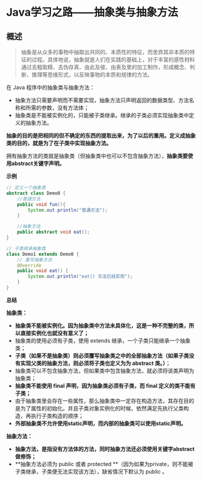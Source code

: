# Java学习之路——抽象类与抽象方法

## 概述

> 抽象是从众多的事物中抽取出共同的、本质性的特征，而舍弃其非本质的特征的过程。具体地说，抽象就是人们在实践的基础上，对于丰富的感性材料通过去粗取精、去伪存真、由此及彼、由表及里的加工制作，形成概念、判断、推理等思维形式，以反映事物的本质和规律的方法。

在 Java 程序中的抽象类与抽象方法：

- 抽象方法只需要声明而不需要实现，抽象方法只声明返回的数据类型、方法名称和所需的参数，没有方法体；
- 抽象类是不能被实例化的，只能被子类继承。继承的子类必须实现抽象类中定义的抽象方法。

**抽象的目的是把相同的但不确定的东西的提取出来，为了以后的重用。定义成抽象类的目的，就是为了在子类中实现抽象方法。**

拥有抽象方法的类就是抽象类（但抽象类中也可以不包含抽象方法），**抽象类要使用abstract关键字声明。**

**示例**

```java
// 定义一个抽象类
abstract class Demo0 {
    //普通方法
    public void fun(){
        System.out.println("普通方法");
    }

    //抽象方法
    public abstract void eat();
}

// 子类继承抽象类
class Demo1 extends Demo0 {
    // 重写抽象方法
    @Override
    public void eat() {
        System.out.println("eat() 方法已经实现");
    }
}
```

**总结**

**抽象类：**

- **抽象类不能被实例化。因为抽象类中方法未具体化，这是一种不完整的类，所以直接实例化也就没有意义了；**
- 抽象类的使用必须有子类，使用 extends 继承，一个子类只能继承一个抽象类；
- **子类（如果不是抽象类）则必须覆写抽象类之中的全部抽象方法（如果子类没有实现父类的抽象方法，则必须将子类也定义为为 abstract 类。）**；
- 抽象类可以不包含抽象方法，但如果类中包含抽象方法，就必须将该类声明为抽象类；
- **抽象类不能使用 final 声明，因为抽象类必须有子类，而 final 定义的类不能有子类；**
- 由于抽象类里会存在一些属性，那么抽象类中一定存在构造方法，其存在目的是为了属性的初始化。并且子类对象实例化的时候，依然满足先执行父类构造，再执行子类构造的顺序；
- **外部抽象类不允许使用static声明，而内部的抽象类可以使用static声明。**

**抽象方法：**

- **抽象方法，是指没有方法体的方法，同时抽象方法还必须使用关键字abstract做修饰；**
- **抽象方法必须为 public 或者 protected **（因为如果为private，则不能被子类继承，子类便无法实现该方法），缺省情况下默认为 public 。